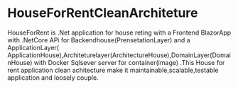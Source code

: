 # HouseForRentCleanArchiteture
HouseForRent is .Net application for house reting  with a Frontend BlazorApp with .NetCore APi for Backendhouse(PrensetationLayer) and a ApplicationLayer( ApplicationHouse),Architeturelayer(ArchitectureHouse),DomainLayer(DomainHouse) with Docker Sqlsever  server for container(image) .This House for rent application  clean achitecture make it maintainable,scalable,testable application and loosely couple.
